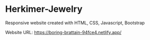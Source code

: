 # Herkimer-Jewelry
Responsive website created with HTML, CSS, Javascript, Bootstrap</br>

Website URL: https://boring-brattain-94fce4.netlify.app/
